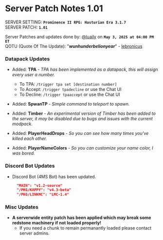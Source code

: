 # Server Patch Notes 1.01

SERVER SETTING: **`Prominence II RPG: Hasturian Era 3.1.7`**  
SERVER PATCH: **`1.01`**

Server Patches and updates done by: [@luaily](https://github.com/luaily) on **`May 3, 2025 at 04:00 PM ET`**  
QOTU (Quote Of The Update): "***wunhunderbelionyear***" - [lebronicus](https://mine.ly/convertiable)

### Datapack Updates

* Added: **TPA** - *TPA has been implemented as a datapack, this will assign every user a number.*
  * To TPA: `/trigger tpa set [destination number]`
  * To Accept: `/trigger tpadecline` or use the Chat UI
  * To Decline: `/trigger tpaaccept` or use the Chat UI

* Added: **SpwanTP** - *Simple command to teleport to spawn.*

* Added: **Timber** - *An experimental version of Timber has been added to the server, it may be disabled due to bugs and issues with the current modpack.*

* Added: **PlayerHeadDrops** - *So you can see how many times you've killed each other.*

* Added: **PlayerNameColors** - *So you can customize your name color, I was bored.*

### Discord Bot Updates

* Discord Bot (4MS Bot) has been updated.

  ```json
    "MAIN": "v1.2-source"
    "/PKG/KAPPY": "v4.3-beta"
    "/PKG/LINKMC": "LMC-1.4"
  ```

### Misc Updates

* **A serverwide entity patch has been applied which may break some redstone machinery if not loaded properly!**  
  * If you need a chunk to remain permanantly loaded please contact server admins.
